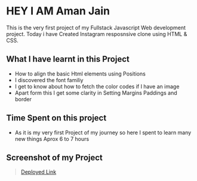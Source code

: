 # HEY I AM Aman Jain

This is the very first project of my Fullstack Javascript Web development project. 
Today i have Created Instagram resposnsive clone using HTML & CSS.

## What I have learnt in this Project
  
- How to align the basic Html elements using Positions
- I discovered the font familiy 
- I get to know about how to fetch the color codes if I have an image 
- Apart form this I get some clarity in Setting Margins Paddings and border 

## Time Spent on this project

- As it is my very first Project of my journey so here I spent to learn many new things Aprox 6 to 7 hours 

## Screenshot of my Project

> [Deployed Link]()

